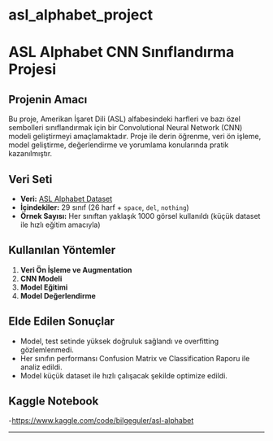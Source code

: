 # asl_alphabet_project
# ASL Alphabet CNN Sınıflandırma Projesi

## Projenin Amacı
Bu proje, Amerikan İşaret Dili (ASL) alfabesindeki harfleri ve bazı özel sembolleri sınıflandırmak için bir Convolutional Neural Network (CNN) modeli geliştirmeyi amaçlamaktadır. Proje ile derin öğrenme, veri ön işleme, model geliştirme, değerlendirme ve yorumlama konularında pratik kazanılmıştır.

## Veri Seti
- **Veri:** [ASL Alphabet Dataset](https://www.kaggle.com/datasets/grassknoted/asl-alphabet)
- **İçindekiler:** 29 sınıf (26 harf + `space`, `del`, `nothing`)  
- **Örnek Sayısı:** Her sınıftan yaklaşık 1000 görsel kullanıldı (küçük dataset ile hızlı eğitim amacıyla)

## Kullanılan Yöntemler
1. **Veri Ön İşleme ve Augmentation**  
2. **CNN Modeli**  
3. **Model Eğitimi**  
4. **Model Değerlendirme**

## Elde Edilen Sonuçlar
- Model, test setinde yüksek doğruluk sağlandı ve overfitting gözlemlenmedi.  
- Her sınıfın performansı Confusion Matrix ve Classification Raporu ile analiz edildi.  
- Model küçük dataset ile hızlı çalışacak şekilde optimize edildi.  

## Kaggle Notebook
-https://www.kaggle.com/code/bilgeguler/asl-alphabet

---

